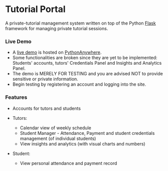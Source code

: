 # Tutorial Portal
A private-tutorial management system written on top of the Python [Flask](https://flask.palletsprojects.com/en/2.0.x/) framework for managing private tutorial sessions.

### Live Demo
* A [live demo](https://tutdemo.pythonanywhere.com) is hosted on [PythonAnywhere](https://www.pythonanywhere.com).
* Some functionalities are broken since they are yet to be implemented: Students' accounts, tutors' Credentials Panel and Insights and Analytics Panel.
* The demo is MERELY FOR TESTING and you are advised NOT to provide sensitive or private information.
* Begin testing by registering an account and logging into the site.

### Features
* Accounts for tutors and students
* Tutors:
    * Calendar view of weekly schedule
    * Student Manager - Attendance, Payment and student credentials management (of individual students)
    * View insights and analytics (with visual charts and numbers)
    
* Student:
    * View personal attendance and payment record
